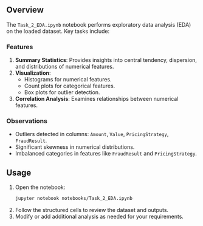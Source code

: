 ## Overview
The `Task_2_EDA.ipynb` notebook performs exploratory data analysis (EDA) on the loaded dataset. Key tasks include:

### Features
1. **Summary Statistics**:
   Provides insights into central tendency, dispersion, and distributions of numerical features.
2. **Visualization**:
   - Histograms for numerical features.
   - Count plots for categorical features.
   - Box plots for outlier detection.
3. **Correlation Analysis**:
   Examines relationships between numerical features.

### Observations
- Outliers detected in columns: `Amount`, `Value`, `PricingStrategy`, `FraudResult`.
- Significant skewness in numerical distributions.
- Imbalanced categories in features like `FraudResult` and `PricingStrategy`.

## Usage
1. Open the notebook:
   ```bash
   jupyter notebook notebooks/Task_2_EDA.ipynb
   ```
2. Follow the structured cells to review the dataset and outputs.
3. Modify or add additional analysis as needed for your requirements.
